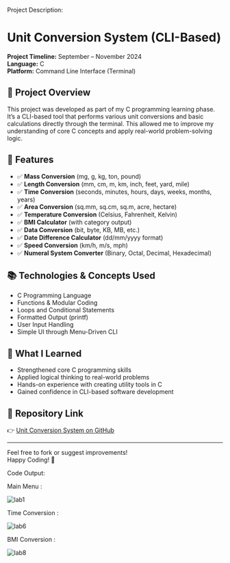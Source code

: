 
Project Description:

# Unit Conversion System (CLI-Based)

**Project Timeline:** September – November 2024  
**Language:** C  
**Platform:** Command Line Interface (Terminal)

## 🔧 Project Overview

This project was developed as part of my C programming learning phase. It’s a CLI-based tool that performs various unit conversions and basic calculations directly through the terminal. This allowed me to improve my understanding of core C concepts and apply real-world problem-solving logic.

## 🚀 Features

- ✅ **Mass Conversion** (mg, g, kg, ton, pound)  
- ✅ **Length Conversion** (mm, cm, m, km, inch, feet, yard, mile)  
- ✅ **Time Conversion** (seconds, minutes, hours, days, weeks, months, years)  
- ✅ **Area Conversion** (sq.mm, sq.cm, sq.m, acre, hectare)  
- ✅ **Temperature Conversion** (Celsius, Fahrenheit, Kelvin)  
- ✅ **BMI Calculator** (with category output)  
- ✅ **Data Conversion** (bit, byte, KB, MB, etc.)  
- ✅ **Date Difference Calculator** (dd/mm/yyyy format)  
- ✅ **Speed Conversion** (km/h, m/s, mph)  
- ✅ **Numeral System Converter** (Binary, Octal, Decimal, Hexadecimal)  

## 📚 Technologies & Concepts Used

- C Programming Language  
- Functions & Modular Coding  
- Loops and Conditional Statements  
- Formatted Output (printf)  
- User Input Handling  
- Simple UI through Menu-Driven CLI  

## 🎯 What I Learned

- Strengthened core C programming skills  
- Applied logical thinking to real-world problems  
- Hands-on experience with creating utility tools in C  
- Gained confidence in CLI-based software development  

## 📎 Repository Link

👉 [Unit Conversion System on GitHub](https://github.com/proshanto550/Unit-Conversion-System)

---

Feel free to fork or suggest improvements!  
Happy Coding! 🚀


Code Output: 

Main Menu :

![lab1](https://github.com/user-attachments/assets/56bd453f-f9a5-408a-8cf1-82e903ccb64e)

Time Conversion : 

![lab6](https://github.com/user-attachments/assets/d285bb19-35af-4ebf-aee6-2d608f916f11)

BMI Conversion : 

![lab8](https://github.com/user-attachments/assets/c94fe48c-bbfc-49bd-8fc4-b973ff1bd30d)

